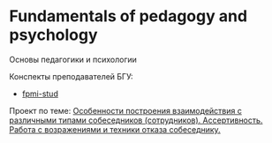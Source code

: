 # Fundamentals of pedagogy and psychology
Основы педагогики и психологии

Конспекты преподавателей БГУ:

- [fpmi-stud](https://drive.google.com/drive/folders/1753c5rm1YHQ-Ue9GbSZZQQzBz4nZOc86)

Проект по теме: [Особенности построения взаимодействия с различными типами собеседников (сотрудников). Ассертивность. Работа с возражениями и техники отказа собеседнику.](https://temablag.github.io/BSU/pedagogy/%D0%B0%D1%81%D1%81%D0%B5%D1%80%D1%82%D0%B8%D0%B2%D0%BD%D0%BE%D1%81%D1%82%D1%8C.pdf)
